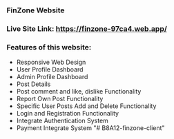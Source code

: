 ### FinZone Website
### Live Site Link: https://finzone-97ca4.web.app/
### Features of this website:
* Responsive Web Design
* User Profile Dashboard
* Admin Profile Dashboard
* Post Details
* Post comment and like, dislike  Functionality
* Report Own Post Functionality
* Specific User Posts Add and Delete Functionality
* Login and Registration Functionality
* Integrate Authentication System 
* Payment Integrate System "# B8A12-finzone-client" 
